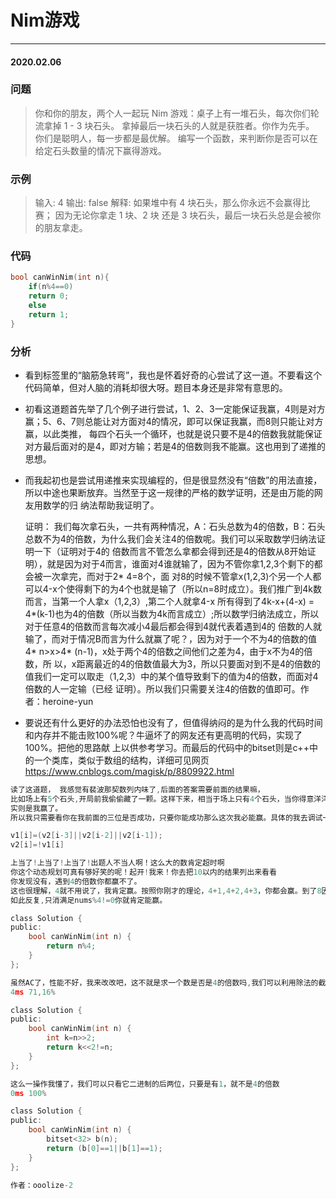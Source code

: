 # Nim游戏
***
#### 2020.02.06

### 问题
>你和你的朋友，两个人一起玩 Nim 游戏：桌子上有一堆石头，每次你们轮流拿掉 1 - 3 块石头。 拿掉最后一块石头的人就是获胜者。你作为先手。
你们是聪明人，每一步都是最优解。 编写一个函数，来判断你是否可以在给定石头数量的情况下赢得游戏。

### 示例
>输入: 4
输出: false 
解释: 如果堆中有 4 块石头，那么你永远不会赢得比赛；
     因为无论你拿走 1 块、2 块 还是 3 块石头，最后一块石头总是会被你的朋友拿走。

### 代码
```c
bool canWinNim(int n){
    if(n%4==0)
    return 0;
    else
    return 1;
}
```

### 分析
 - 看到标签里的“脑筋急转弯”，我也是怀着好奇的心尝试了这一道。不要看这个代码简单，但对人脑的消耗却很大呀。题目本身还是非常有意思的。
 - 初看这道题首先举了几个例子进行尝试，1、2、3一定能保证我赢，4则是对方赢；5、6、7则总能让对方面对4的情况，即可以保证我赢，而8则只能让对方赢，以此类推，
   每四个石头一个循环，也就是说只要不是4的倍数我就能保证对方最后面对的是4，即对方输；若是4的倍数则我不能赢。这也用到了递推的思想。
 - 而我起初也是尝试用递推来实现编程的，但是很显然没有“倍数”的用法直接，所以中途也果断放弃。当然至于这一规律的严格的数学证明，还是由万能的网友用数学的归
   纳法帮助我证明了。
   
   证明：
   我们每次拿石头，一共有两种情况，A：石头总数为4的倍数，B：石头总数不为4的倍数，为什么我们会关注4的倍数呢。我们可以采取数学归纳法证明一下（证明对于4的
   倍数而言不管怎么拿都会得到还是4的倍数从8开始证明），就是因为对于4而言，谁面对4谁就输了，因为不管你拿1,2,3个剩下的都会被一次拿完，而对于2* 4=8个，面
   对8的时候不管拿x(1,2,3)个另一个人都可以4-x个使得剩下的为4个也就是输了（所以n=8时成立）。我们推广到4k数而言，当第一个人拿x（1,2,3）,第二个人就拿4-x
   所有得到了4k-x+(4-x) = 4*(k-1)也为4的倍数（所以当数为4k而言成立）;所以数学归纳法成立，所以对于任意4的倍数而言每次减小4最后都会得到4就代表着遇到4的
   倍数的人就输了，而对于情况B而言为什么就赢了呢？，因为对于一个不为4的倍数的值4* n>x>4* (n-1)，x处于两个4的倍数之间他们之差为4，由于x不为4的倍数，所
   以，x距离最近的4的倍数值最大为3，所以只要面对到不是4的倍数的值我们一定可以取走（1,2,3）中的某个值导致剩下的值为4的倍数，而面对4倍数的人一定输（已经
   证明）。所以我们只需要关注4的倍数的值即可。作者：heroine-yun
 - 要说还有什么更好的办法恐怕也没有了，但值得纳闷的是为什么我的代码时间和内存并不能击败100%呢？牛逼坏了的网友还有更高明的代码，实现了100%。把他的思路献
   上以供参考学习。而最后的代码中的bitset则是c++中的一个类库，类似于数组的结构，详细可见网页 https://www.cnblogs.com/magisk/p/8809922.html

```c
读了这道题， 我感觉有裴波那契数列内味了,后面的答案需要前面的结果嘛，
比如场上有5个石头,开局前我偷偷藏了一颗。这样下来，相当于场上只有4个石头，当你得意洋洋的取完最后一个石头的时候，这时两级反转，
实则是我赢了。
所以我只需要看你在我前面的三位是否成功，只要你能成功那么这次我必能赢。具体的我去调试一下。

v1[i]=(v2[i-3]||v2[i-2]||v2[i-1]);
v2[i]=!v1[i]

上当了!上当了!上当了!出题人不当人啊！这么大的数肯定超时啊
你这个动态规划可真有够好笑的呢！起开!我来！你去把10以内的结果列出来看看
你发现没有，遇到4的倍数你都赢不了。
这也很理解，4就不用说了，我肯定赢。按照你刚才的理论，4+1,4+2,4+3，你都会赢。到了8因为我8-1,8-2,8-3都输了所以你在8处也会输。
如此反复,只消满足nums%4!=0你就肯定能赢。

class Solution {
public:
    bool canWinNim(int n) {
        return n%4;
    }
};

虽然AC了，性能不好，我来改改吧，这不就是求一个数是否是4的倍数吗,我们可以利用除法的截取下限来做
4ms 71,16%

class Solution {
public:
    bool canWinNim(int n) {
        int k=n>>2;
        return k<<2!=n;
    }
};

这么一操作我懂了，我们可以只看它二进制的后两位，只要是有1，就不是4的倍数
0ms 100%

class Solution {
public:
    bool canWinNim(int n) {
        bitset<32> b(n);
        return (b[0]==1||b[1]==1);
    }
};

作者：ooolize-2
